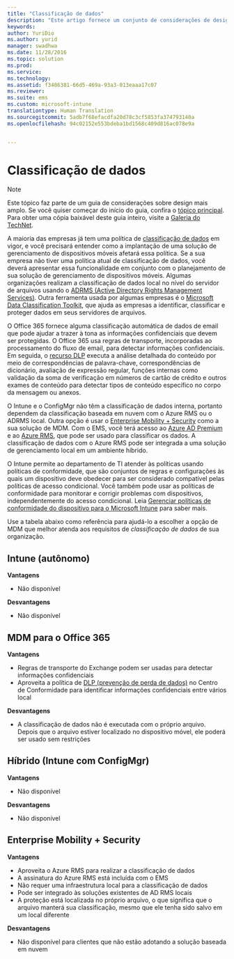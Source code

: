 ```yaml
---
title: "Classificação de dados"
description: "Este artigo fornece um conjunto de considerações de design para classificação de dados, que devem ser usadas em um cenário de gerenciamento de dispositivo móvel."
keywords: 
author: YuriDio
ms.author: yurid
manager: swadhwa
ms.date: 11/28/2016
ms.topic: solution
ms.prod: 
ms.service: 
ms.technology: 
ms.assetid: f3486381-66d5-469a-93a3-013eaaa17c07
ms.reviewer: 
ms.suite: ems
ms.custom: microsoft-intune
translationtype: Human Translation
ms.sourcegitcommit: 5adb7f68efacdfa20d78c3cf5853fa374793140a
ms.openlocfilehash: 94c02152e553bdeba1bd1568c409d816ac078e9a


---
```


# <a name="data-classification"></a>Classificação de dados

>[!NOTE]
>Este tópico faz parte de um guia de considerações sobre design mais amplo. Se você quiser começar do início do guia, confira o [tópico principal](mdm-design-considerations-guide.md). Para obter uma cópia baixável deste guia inteiro, visite a [Galeria do TechNet](https://gallery.technet.microsoft.com/Mobile-Device-Management-7d401582).

A maioria das empresas já tem uma política de [classificação de dados](http://blogs.microsoft.com/cybertrust/2014/01/28/the-importance-of-data-classification/) em vigor, e você precisará entender como a implantação de uma solução de gerenciamento de dispositivos móveis afetará essa política. Se a sua empresa não tiver uma política atual de classificação de dados, você deverá apresentar essa funcionalidade em conjunto com o planejamento de sua solução de gerenciamento de dispositivos móveis. Algumas organizações realizam a classificação de dados local no nível do servidor de arquivos usando o [ADRMS (Active Directory Rights Management Services)](https://technet.microsoft.com/windowsserver/dd448611.aspx). Outra ferramenta usada por algumas empresas é o [Microsoft Data Classification Toolkit](http://www.microsoft.com/download/details.aspx?id=27123), que ajuda as empresas a identificar, classificar e proteger dados em seus servidores de arquivos. 

O Office 365 fornece alguma classificação automática de dados de email que pode ajudar a trazer à tona as informações confidenciais que devem ser protegidas. O Office 365 usa regras de transporte, incorporadas ao processamento do fluxo de email, para detectar informações confidenciais. Em seguida, o [recurso DLP](http://blogs.office.com/2013/10/28/office-365-compliance-controls-data-loss-prevention/) executa a análise detalhada do conteúdo por meio de correspondências de palavra-chave, correspondências de dicionário, avaliação de expressão regular, funções internas como validação da soma de verificação em números de cartão de crédito e outros exames de conteúdo para detectar tipos de conteúdo específico no corpo da mensagem ou anexos. 

O Intune e o ConfigMgr não têm a classificação de dados interna, portanto dependem da classificação baseada em nuvem com o Azure RMS ou o ADRMS local. Outra opção é usar o [Enterprise Mobility + Security](http://www.microsoft.com/server-cloud/enterprise-mobility/overview.aspx) como a sua solução de MDM. Com o EMS, você terá acesso ao [Azure AD Premium](https://msdn.microsoft.com/library/azure/dn532272.aspx) e ao [Azure RMS](https://technet.microsoft.com/library/jj585026.aspx), que pode ser usado para classificar os dados. A classificação de dados com o Azure RMS pode ser integrada a uma solução de gerenciamento local em um ambiente híbrido. 

O Intune permite ao departamento de TI atender às políticas usando políticas de conformidade, que são conjuntos de regras e configurações às quais um dispositivo deve obedecer para ser considerado compatível pelas políticas de acesso condicional. Você também pode usar as políticas de conformidade para monitorar e corrigir problemas com dispositivos, independentemente do acesso condicional. Leia [Gerenciar políticas de conformidade do dispositivo para o Microsoft Intune](/intune/deploy-use/introduction-to-device-compliance-policies-in-microsoft-intune) para saber mais.

Use a tabela abaixo como referência para ajudá-lo a escolher a opção de MDM que melhor atenda aos requisitos de *classificação de dados* de sua organização.

## <a name="intune-standalone"></a>Intune (autônomo)

**Vantagens**

- Não disponível

**Desvantagens**

- Não disponível

## <a name="mdm-for-office-365"></a>MDM para o Office 365

**Vantagens**

- Regras de transporte do Exchange podem ser usadas para detectar informações confidenciais
- Aproveita a política de [DLP (prevenção de perda de dados)](https://technet.microsoft.com/library/ms.o365.cc.DLPLandingPage.aspx) no Centro de Conformidade para identificar informações confidenciais entre vários local

**Desvantagens**

- A classificação de dados não é executada com o próprio arquivo. Depois que o arquivo estiver localizado no dispositivo móvel, ele poderá ser usado sem restrições

## <a name="hybrid-intune-with-configmgr"></a>Híbrido (Intune com ConfigMgr)

**Vantagens**

- Não disponível

**Desvantagens**

- Não disponível

## <a name="enterprise-mobility-security"></a>Enterprise Mobility + Security

**Vantagens**

- Aproveita o Azure RMS para realizar a classificação de dados
- A assinatura do Azure RMS está incluída com o EMS
- Não requer uma infraestrutura local para a classificação de dados
- Pode ser integrado às soluções existentes de AD RMS locais
- A proteção está localizada no próprio arquivo, o que significa que o arquivo manterá sua classificação, mesmo que ele tenha sido salvo em um local diferente

**Desvantagens**

- Não disponível para clientes que não estão adotando a solução baseada em nuvem



<!--HONumber=Nov16_HO4-->


